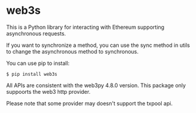 # web3s
This is a Python library for interacting with Ethereum supporting asynchronous requests.

If you want to synchronize a method, you can use the sync method in utils to change the asynchronous method to synchronous.

You can use pip to install:
```shell
$ pip install web3s
```

All APIs are consistent with the web3py 4.8.0 version.
This package only suppoorts the web3 http provider.

Please note that some provider may doesn't support the txpool api.

